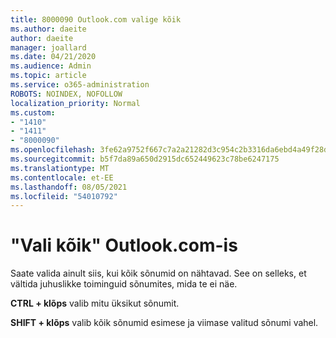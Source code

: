 ```yaml
---
title: 8000090 Outlook.com valige kõik
ms.author: daeite
author: daeite
manager: joallard
ms.date: 04/21/2020
ms.audience: Admin
ms.topic: article
ms.service: o365-administration
ROBOTS: NOINDEX, NOFOLLOW
localization_priority: Normal
ms.custom:
- "1410"
- "1411"
- "8000090"
ms.openlocfilehash: 3fe62a9752f667c7a2a21282d3c954c2b3316da6ebd4a49f28dd2afb2444c7c1
ms.sourcegitcommit: b5f7da89a650d2915dc652449623c78be6247175
ms.translationtype: MT
ms.contentlocale: et-EE
ms.lasthandoff: 08/05/2021
ms.locfileid: "54010792"
---
```

# <a name="how-to-select-all-in-outlookcom"></a>"Vali kõik" Outlook.com-is

Saate valida ainult siis, kui kõik sõnumid on nähtavad. See on selleks, et vältida juhuslikke toiminguid sõnumites, mida te ei näe.

**CTRL + klõps** valib mitu üksikut sõnumit.

**SHIFT + klõps** valib kõik sõnumid esimese ja viimase valitud sõnumi vahel.
